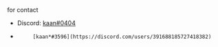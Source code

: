 for contact

- Discord: [kaan#0404](https://discord.com/users/831815426278162433) 
-          [kaan*#3596](https://discord.com/users/391688185727418382)
